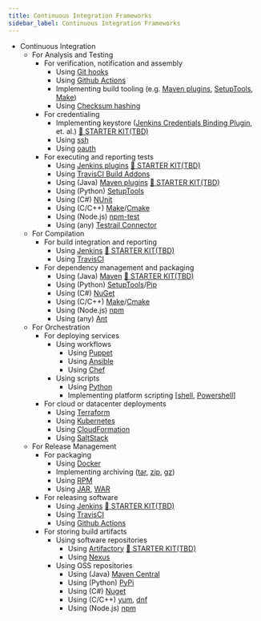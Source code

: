 ```yaml
---
title: Continuous Integration Frameworks
sidebar_label: Continuous Integration Frameworks
---
```



* Continuous Integration
    * For Analysis and Testing
        * For verification, notification and assembly
            * Using [Git hooks](https://git-scm.com/docs/githooks)
            * Using [Github Actions](https://github.com/features/actions)
            * Implementing build tooling (e.g. [Maven plugins](https://maven.apache.org/plugins/index.html), [SetupTools](https://github.com/pypa/setuptools), [Make](https://www.gnu.org/software/make/))
            * Using [Checksum hashing](https://en.wikipedia.org/wiki/Hash_function)
        * For credentialing
            * Implementing keystore ([Jenkins Credentials Binding Plugin](https://plugins.jenkins.io/credentials-binding/), et. al.) [&#x1F3C1; STARTER KIT(TBD)](../starter-kits/#jenkins-project-setup-and-configuration)
            * Using [ssh](https://www.openssh.com/)
            * Using [oauth](https://oauth.net/)
        * For executing and reporting tests
            * Using [Jenkins plugins](https://plugins.jenkins.io/) [&#x1F3C1; STARTER KIT(TBD)](../starter-kits/#jenkins-project-setup-and-configuration)
            * Using [TravisCI Build Addons](https://docs.travis-ci.com/user/addons/)
            * Using (Java) [Maven plugins](https://maven.apache.org/plugins/index.html) [&#x1F3C1; STARTER KIT(TBD)](../starter-kits/#jenkins-project-setup-and-configuration)
            * Using (Python) [SetupTools](https://github.com/pypa/setuptools)
            * Using (C#) [NUnit](https://nunit.org/)
            * Using (C/C++) [Make](https://www.gnu.org/software/make/)/[Cmake](https://cmake.org/)
            * Using (Node.js) [npm-test](https://docs.npmjs.com/cli/v8/commands/npm-test)
            * Using (any) [Testrail Connector](https://github.jpl.nasa.gov/MIPL/testrail-connector)
    * For Compilation
        * For build integration and reporting
            * Using [Jenkins](https://www.jenkins.io/) [&#x1F3C1; STARTER KIT(TBD)](../starter-kits/#jenkins-project-setup-and-configuration)
            * Using [TravisCI](https://travis-ci.org/)
        * For dependency management and packaging
            * Using (Java) [Maven](https://maven.apache.org/) [&#x1F3C1; STARTER KIT(TBD)](../starter-kits/#jenkins-project-setup-and-configuration)
            * Using (Python) [SetupTools](https://github.com/pypa/setuptools)/[Pip](https://pip.pypa.io/en/stable/)
            * Using (C#) [NuGet](https://www.nuget.org/)
            * Using (C/C++) [Make](https://www.gnu.org/software/make/)/[Cmake](https://cmake.org/)
            * Using (Node.js) [npm](https://www.npmjs.com/)
            * Using (any) [Ant](https://ant.apache.org/)
    * For Orchestration
        * For deploying services
            * Using workflows
                * Using [Puppet](https://puppet.com/)
                * Using [Ansible](https://www.ansible.com/)
                * Using [Chef](https://www.chef.io/)
            * Using scripts
                * Using [Python](https://www.python.org/)
                * Implementing platform scripting \[[shell](https://www.gnu.org/software/bash/manual/html_node/What-is-a-shell_003f.html), [Powershell](https://docs.microsoft.com/en-us/powershell/)\]
        * For cloud or datacenter deployments
            * Using [Terraform](https://www.terraform.io/)
            * Using [Kubernetes](https://kubernetes.io/)
            * Using [CloudFormation](https://aws.amazon.com/cloudformation/)
            * Using [SaltStack](https://github.com/saltstack/salt)
    * For Release Management
        * For packaging
            * Using [Docker](https://www.docker.com/)
            * Implementing archiving ([tar](https://ss64.com/bash/tar.html), [zip](https://ss64.com/bash/zip.html), [gz](https://ss64.com/bash/gzip.html))
            * Using [RPM](https://rpm.org/)
            * Using [JAR](https://docs.oracle.com/javase/tutorial/deployment/jar/index.html), [WAR](https://en.wikipedia.org/wiki/WAR_(file_format))
        * For releasing software
            * Using [Jenkins](https://www.jenkins.io/) [&#x1F3C1; STARTER KIT(TBD)](../starter-kits/#jenkins-project-setup-and-configuration)
            * Using [TravisCI](https://travis-ci.org/)
            * Using [Github Actions](https://github.com/features/actions)
        * For storing build artifacts
            * Using software repositories
                * Using [Artifactory](https://jfrog.com/artifactory/) [&#x1F3C1; STARTER KIT(TBD)](../starter-kits/#jenkins-project-setup-and-configuration)
                * Using [Nexus](https://www.sonatype.com/products/repository-oss)
            * Using OSS repositories
                * Using (Java) [Maven Central](https://search.maven.org/)
                * Using (Python) [PyPi](https://pypi.org/)
                * Using (C#) [Nuget](https://www.nuget.org/)
                * Using (C/C++) [yum](http://yum.baseurl.org/), [dnf](https://rpm-software-management.github.io/)
                * Using (Node.js) [npm](https://www.npmjs.com/)
